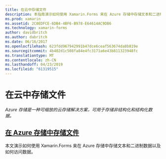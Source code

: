```yaml
---
title: 在云中存储文件
description: 本指南演示如何使用 Xamarin.Forms 来在 Azure 存储中存储文本和二进制数据以及如何访问数据。
ms.prod: xamarin
ms.assetid: 2C0EDFCE-6DB4-4BF6-B978-E64614AC9DB6
ms.technology: xamarin-forms
author: davidbritch
ms.author: dabritch
ms.date: 06/16/2017
ms.openlocfilehash: 623fdd967942991b47dce6ceaf563674da8b819e
ms.sourcegitcommit: 4b402d1c508fa84e4fc3171a6e43b811323948fc
ms.translationtype: MT
ms.contentlocale: zh-CN
ms.lasthandoff: 04/23/2019
ms.locfileid: "61319515"
---
```

# <a name="storing-files-in-the-cloud"></a>在云中存储文件

_Azure 存储是一种可缩放的云存储解决方案，可用于存储非结构化和结构化数据。_

## <a name="storing-files-in-azure-storageazure-storagemd"></a>[在 Azure 存储中存储文件](azure-storage.md)

本文演示如何使用 Xamarin.Forms 来在 Azure 存储中存储文本和二进制数据以及如何访问数据。
